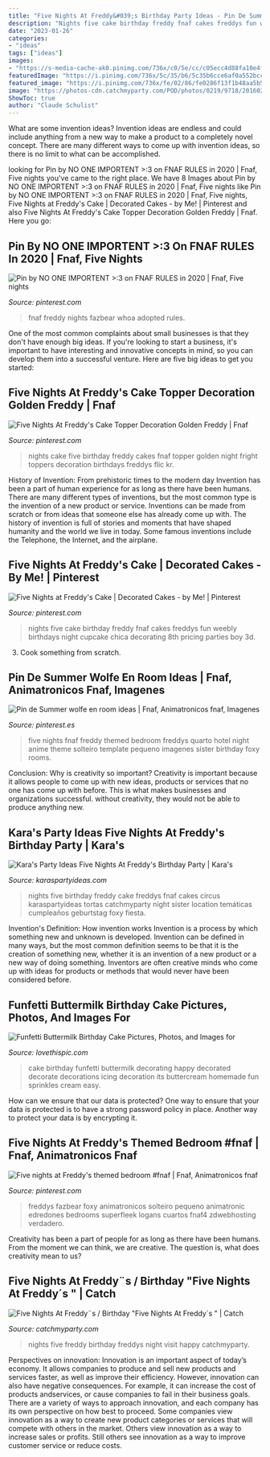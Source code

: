 ```yaml
---
title: "Five Nights At Freddy&#039;s Birthday Party Ideas - Pin De Summer Wolfe En Room Ideas"
description: "Nights five cake birthday freddy fnaf cakes freddys fun weebly birthdays night cupcake chica decorating 8th pricing parties boy 3d"
date: "2023-01-26"
categories:
- "ideas"
tags: ["ideas"]
images:
- "https://s-media-cache-ak0.pinimg.com/736x/c0/5e/cc/c05ecc4d88fa10e4fcd78a04da5549cd--cake-decorating-birthday-ideas.jpg"
featuredImage: "https://i.pinimg.com/736x/5c/35/b6/5c35b6cce6af0a552bcc5edfc083f17c--five-nights-at-freddys-cake-five-nights-at-freddys-birthday-cake.jpg"
featured_image: "https://i.pinimg.com/736x/fe/02/86/fe0286f13f1b48aa5b50d7891436a08b.jpg"
image: "https://photos-cdn.catchmyparty.com/POD/photos/0219/9718/20160227_164213.jpg"
ShowToc: true
author: "Claude Schulist"
---
```



What are some invention ideas?
Invention ideas are endless and could include anything from a new way to make a product to a completely novel concept. There are many different ways to come up with invention ideas, so there is no limit to what can be accomplished.

	

		
looking for Pin by NO ONE IMPORTENT &gt;:3 on FNAF RULES in 2020 | Fnaf, Five nights you've came to the right place. We have 8 Images about Pin by NO ONE IMPORTENT &gt;:3 on FNAF RULES in 2020 | Fnaf, Five nights like Pin by NO ONE IMPORTENT &gt;:3 on FNAF RULES in 2020 | Fnaf, Five nights, Five Nights at Freddy&#039;s Cake | Decorated Cakes - by Me! | Pinterest and also Five Nights At Freddy&#039;s Cake Topper Decoration Golden Freddy | Fnaf. Here you go:
		
    
## Pin By NO ONE IMPORTENT &gt;:3 On FNAF RULES In 2020 | Fnaf, Five Nights

<img loading=lazy src="https://i.pinimg.com/736x/fe/02/86/fe0286f13f1b48aa5b50d7891436a08b.jpg" onerror="this.onerror=null;this.src='https://tse3.mm.bing.net/th?id=OIP.Et9Y3pNy8FdTCsc-s8lfTwHaMT&amp;pid=15.1';" alt="Pin by NO ONE IMPORTENT &gt;:3 on FNAF RULES in 2020 | Fnaf, Five nights">

_Source: pinterest.com_

>fnaf freddy nights fazbear whoa adopted rules. 

	

One of the most common complaints about small businesses is that they don't have enough big ideas. If you're looking to start a business, it's important to have interesting and innovative concepts in mind, so you can develop them into a successful venture. Here are five big ideas to get you started: 

    
## Five Nights At Freddy&#039;s Cake Topper Decoration Golden Freddy | Fnaf

<img loading=lazy src="https://i.pinimg.com/736x/5c/35/b6/5c35b6cce6af0a552bcc5edfc083f17c--five-nights-at-freddys-cake-five-nights-at-freddys-birthday-cake.jpg" onerror="this.onerror=null;this.src='https://tse4.mm.bing.net/th?id=OIP.uA-8gkoTQrVH71sUWRMaewHaLG&amp;pid=15.1';" alt="Five Nights At Freddy&#039;s Cake Topper Decoration Golden Freddy | Fnaf">

_Source: pinterest.com_

>nights cake five birthday freddy cakes fnaf topper golden night fright toppers decoration birthdays freddys flic kr. 

	

History of Invention: From prehistoric times to the modern day
Invention has been a part of human experience for as long as there have been humans. There are many different types of inventions, but the most common type is the invention of a new product or service. Inventions can be made from scratch or from ideas that someone else has already come up with. The history of invention is full of stories and moments that have shaped humanity and the world we live in today. Some famous inventions include the Telephone, the Internet, and the airplane.

    
## Five Nights At Freddy&#039;s Cake | Decorated Cakes - By Me! | Pinterest

<img loading=lazy src="https://s-media-cache-ak0.pinimg.com/736x/c0/5e/cc/c05ecc4d88fa10e4fcd78a04da5549cd--cake-decorating-birthday-ideas.jpg" onerror="this.onerror=null;this.src='https://tse2.mm.bing.net/th?id=OIP.8Xsujt6YJw-GK0iDe6BejgHaJ8&amp;pid=15.1';" alt="Five Nights at Freddy&#039;s Cake | Decorated Cakes - by Me! | Pinterest">

_Source: pinterest.com_

>nights five cake birthday freddy fnaf cakes freddys fun weebly birthdays night cupcake chica decorating 8th pricing parties boy 3d. 

	

3. Cook something from scratch.

    
## Pin De Summer Wolfe En Room Ideas | Fnaf, Animatronicos Fnaf, Imagenes

<img loading=lazy src="https://i.pinimg.com/736x/e7/1e/37/e71e3717392aecd17ed8db6bbdb697e4.jpg" onerror="this.onerror=null;this.src='https://tse1.mm.bing.net/th?id=OIP.m8nuwxl2YsBBLBGy8p-xPAHaJ3&amp;pid=15.1';" alt="Pin de Summer wolfe en room ideas | Fnaf, Animatronicos fnaf, Imagenes">

_Source: pinterest.es_

>five nights fnaf freddy themed bedroom freddys quarto hotel night anime theme solteiro template pequeno imagenes sister birthday foxy rooms. 

	

Conclusion: Why is creativity so important?
Creativity is important because it allows people to come up with new ideas, products or services that no one has come up with before. This is what makes businesses and organizations successful. without creativity, they would not be able to produce anything new.

    
## Kara&#039;s Party Ideas Five Nights At Freddy&#039;s Birthday Party | Kara&#039;s

<img loading=lazy src="http://karaspartyideas.com/wp-content/uploads/2016/08/Five-Nights-At-Freddys-Birthday-Party-via-Karas-Party-Ideas-KarasPartyIdeas.com4_.jpeg" onerror="this.onerror=null;this.src='https://tse2.mm.bing.net/th?id=OIP.AsdzA45sV5-AwDrHW2Je0wHaJ4&amp;pid=15.1';" alt="Kara&#039;s Party Ideas Five Nights At Freddy&#039;s Birthday Party | Kara&#039;s">

_Source: karaspartyideas.com_

>nights five birthday freddy cake freddys fnaf cakes circus karaspartyideas tortas catchmyparty night sister location temáticas cumpleaños geburtstag foxy fiesta. 

	

Invention's Definition: How invention works
Invention is a process by which something new and unknown is developed. Invention can be defined in many ways, but the most common definition seems to be that it is the creation of something new, whether it is an invention of a new product or a new way of doing something. Inventors are often creative minds who come up with ideas for products or methods that would never have been considered before.

    
## Funfetti Buttermilk Birthday Cake Pictures, Photos, And Images For

<img loading=lazy src="http://www.lovethispic.com/uploaded_images/207059-Funfetti-Buttermilk-Birthday-Cake.jpg" onerror="this.onerror=null;this.src='https://tse3.mm.bing.net/th?id=OIP.XmmI_2-mwIIwlHh1jirKMgHaKu&amp;pid=15.1';" alt="Funfetti Buttermilk Birthday Cake Pictures, Photos, and Images for">

_Source: lovethispic.com_

>cake birthday funfetti buttermilk decorating happy decorated decorate decorations icing decoration its buttercream homemade fun sprinkles cream easy. 

	

How can we ensure that our data is protected?
One way to ensure that your data is protected is to have a strong password policy in place. Another way to protect your data is by encrypting it.

    
## Five Nights At Freddy&#039;s Themed Bedroom #fnaf | Fnaf, Animatronicos Fnaf

<img loading=lazy src="https://i.pinimg.com/originals/e1/66/f6/e166f6fbf0ad0cb751812efe4132655e.jpg" onerror="this.onerror=null;this.src='https://tse4.mm.bing.net/th?id=OIP.0Rni6yKkUj7JvuAv9KUuIQHaJ4&amp;pid=15.1';" alt="Five nights at Freddy&#039;s themed bedroom #fnaf | Fnaf, Animatronicos fnaf">

_Source: pinterest.com_

>freddys fazbear foxy animatronicos solteiro pequeno animatronic edredones bedrooms superfleek logans cuartos fnaf4 zdwebhosting verdadero. 

	

Creativity has been a part of people for as long as there have been humans. From the moment we can think, we are creative. The question is, what does creativity mean to us?

    
## Five Nights At Freddy¨s / Birthday &quot;Five Nights At Freddy´s &quot; | Catch

<img loading=lazy src="https://photos-cdn.catchmyparty.com/POD/photos/0219/9718/20160227_164213.jpg" onerror="this.onerror=null;this.src='https://tse4.mm.bing.net/th?id=OIP._JSpCTiFw015DJrm1d6GoQHaFt&amp;pid=15.1';" alt="Five Nights At Freddy¨s / Birthday &quot;Five Nights At Freddy´s &quot; | Catch">

_Source: catchmyparty.com_

>nights five freddy birthday freddys night visit happy catchmyparty. 

	

Perspectives on innovation:
Innovation is an important aspect of today’s economy. It allows companies to produce and sell new products and services faster, as well as improve their efficiency. However, innovation can also have negative consequences. For example, it can increase the cost of products andservices, or cause companies to fail in their business goals. There are a variety of ways to approach innovation, and each company has its own perspective on how best to proceed. Some companies view innovation as a way to create new product categories or services that will compete with others in the market. Others view innovation as a way to increase sales or profits. Still others see innovation as a way to improve customer service or reduce costs.

